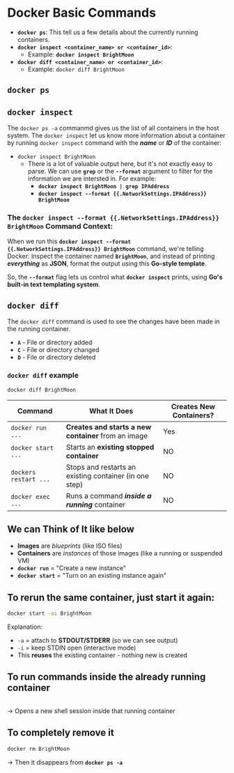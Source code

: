 # Docker Basic Commands

 * **`docker ps`**: This tell us a few details about the currently running containers. 
 * **`docker inspect <container_name> or <container_id>`**:
   * Example: **`docker inspect BrightMoon`**
 * **`docker diff <container_name> or <container_id>`**:
   * Example: `docker diff BrightMoon`

## `docker ps`

## `docker inspect`
The `docker ps -a` commanmd gives us the list of all containers in the host system. The `docker inspect` let us know more information about a container by running `docker inspect` command with the ***name*** or ***ID*** of the container:
 * `docker inspect BrightMoon`
   * There is a lot of valuable output here, but it's not exactly easy to parse. We can use **`grep`** or the **`--format`** argument to filter for the information we are intersted in. For example:
     * **`docker inspect BrightMoon | grep IPAddress`**
     * **`docker inspect --format {{.NetworkSettings.IPAddress}} BrightMoon`**

### The `docker inspect --format {{.NetworkSettings.IPAddress}} BrightMoon` Command Context:
When we run this **`docker inspect --format {{.NetworkSettings.IPAddress}} BrightMoon`** command, we're telling Docker: Inspect the container named **`BrightMoon`**, and instead of printing ***everything*** as **JSON**, format the output using this **Go-style template**.

So, the **`--format`** flag lets us control what **`docker inspect`** prints, using **Go's built-in text templating system**.

## `docker diff`
The `docker diff` command is used to see the changes have been made in the running container.
 * **`A`** - File or directory added
 * **`C`** - File or directory changed
 * **`D`** - File or directory deleted

### `docker diff` example
`docker diff BrightMoon`



|Command|What It Does|Creates New Containers?|
|---|---|---|
|`docker run ...`|**Creates and starts a new container** from an image|Yes|
|`docker start ...`|Starts an **existing stopped container**|NO|
|`dockers restart ...`|Stops and restarts an existing container (in one step)|NO|
|`docker exec ...`|Runs a command ***inside a running*** container|NO|


## We can Think of It like below
 * **Images** are *blueprints* (like ISO files)
 * **Containers** are *instances* of those images (like a running or suspended VM)
 * **`docker run`** = "Create a new instance"
 * **`docker start`** = "Turn on an existing instance again"

## To rerun the same container, just start it again:
```bash
docker start -ai BrightMoon
```
Explanation:
 * `-a` = attach to **STDOUT/STDERR** (so we can see output)
 * `-i` = keep STDIN open (interactive mode)
 * This **reuses** the existing container - nothing new is created

## To run commands inside the already running container
```docker exec -it BrightMoon bash
```
$\rightarrow$ Opens a new shell session inside that running container

## To completely remove it
```bash
docker rm BrightMoon
```
$\rightarrow$ Then it disappears from **`docker ps -a`**

